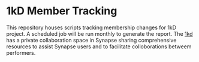 # 1kD Member Tracking

This repository houses scripts tracking membership changes for 1kD project. A scheduled job will be run monthly to generate the report. The [1kd](https://www.synapse.org/#!Synapse:syn26133760/wiki/613444) has a private collaboration space in Synapse sharing comprehensive resources to assist Synapse users and to facilitate colloborations betweem performers.

